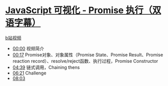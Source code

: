 # [JavaScript 可视化 - Promise 执行（双语字幕）](https://www.youtube.com/watch?v=Xs1EMmBLpn4&ab_channel=LydiaHallie)

[b站视频](https://www.bilibili.com/video/BV1bD421V756/?spm_id_from=333.999.0.0&vd_source=22af953ea4c09540ad1966711a2d53f0)


- [00:00](https://www.bilibili.com/video/BV1bD421V756/?t=0.621977#t=0.62) 视频简介
- [00:17](https://www.bilibili.com/video/BV1bD421V756/?t=17.850659#t=17.85) Promise对象、对象属性（Promise State、Promise Result、Promise reaction record）、resolve/reject函数、执行过程，Promise Constructor 
- [04:39](https://www.bilibili.com/video/BV1bD421V756/?t=279.852953#t=04:39.85) 链式调用，Chaining thens 
- [06:21](https://www.bilibili.com/video/BV1bD421V756/?t=381.752097#t=06:21.75) Challenge
- [08:03](https://www.bilibili.com/video/BV1bD421V756/?t=483.39819#t=08:03.40) 